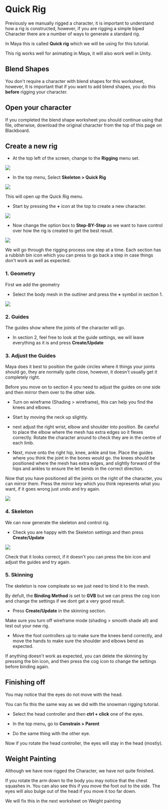 # Quick Rig

Previously we manually rigged a character, it is important to understand how a rig is constructed,  however, if you are rigging a simple biped Character there are a number of ways to generate a standard rig.

In Maya this is called **Quick rig** which we will be using for this tutorial.

This rig works well for animating in Maya, it will also work well in Unity.


## Blend Shapes

You don't require a character with blend shapes for this worksheet, however, It is important that if you want to add blend shapes, you do this **before** rigging your character.

## Open your character

If you completed the blend shape worksheet you should continue using that file, otherwise, download the original character from the top of this page on Blackboard.

## Create a new rig


- At the top left of the screen, change to the **Rigging** menu set.

![](images/riggin_menu_set.png)

- In the top menu, Select **Skeleton > Quick Rig**

![](images/quick_rig.png)

This will open up the Quick Rig menu.

- Start by pressing the **+** icon at the top to create a new character.

![](images/new_character.png)

- Now change the option box to **Step-BY-Step** as we want to have control over how the rig is created to get the best result.

![](images/step_by_step.png)

We will go through the rigging process one step at a time. Each section has a rubbish bin icon which you can press to go back a step in case things don't work as well as expected.

### 1. Geometry

First we add the geometry

- Select the body mesh in the outliner and press the **+** symbol in section 1.

![](images/add_geometry.png)

### 2. Guides

The guides show where the joints of the character will go.

- In section 2, feel free to  look at the guide settings, we will leave everything as it is and press **Create/Update**

### 3. Adjust the Guides

Maya does it best to position the guide circles where it things your joints should go, they are normally quite close,  however, it doesn't usually get it completely right.

Before you move on to section 4 you need to adjust the guides on one side and then mirror them over to the other side.

- Turn on wireframe (Shading > wireframe), this can help you find the knees and elbows.

- Start by moving the neck up slightly.

- next adjust the right wrist, elbow and shoulder into position. Be careful to place the elbow where the mesh has extra edges so it flexes correctly. Rotate the character around to check they are in the centre of each limb.

- Next, move onto the right hip, knee, ankle and toe. Place the guides where you think the joint in the bones would go. the knees should be positioned where the mesh has extra edges, and slightly forward of the hips and ankles to ensure the let bends in the correct direction.

Now that you have positioned all the joints on the right of the character, you can mirror them. Press the mirror key which you think represents what you want, if it goes wrong just undo and try again.

![](images/mirror_guides.png)

### 4. Skeleton

We can now generate the skeleton and control rig.

- Check you are happy with the Skeleton settings and then press **Create/Update**

![](images/create_skeleton.png)


Check that it looks correct, if it doesn't you can press the bin icon and adjust the guides and try again.

### 5. Skinning

The skeleton is now compleate so we just need to bind it to the mesh.

By defult, the **Binding Method** is set to **GVB** but we can press the cog icon and change the settings if we dont get a very good result.

- Press **Create/Update** in the skinning section.

Make sure you turn off wireframe mode (shading > smooth shade all) and test out your new rig.

- Move the foot controllers up to make sure the knees bend correctly, and move the hands to make sure the shoulder and elbows bend as expected.

If anything doesn't work as expected, you can delete the skinning by pressing the bin icon, and then press the cog icon to change the settings before binding again.


## Finishing off

You may notice that the eyes do not move with the head. 

You can fix this the same way as we did with the snowman rigging tutorial.

- Select the head controller and then **ctrl + click** one of the eyes. 

- In the top menu, go to **Constrain > Parent**

- Do the same thing with the other eye.

Now if you rotate the head controller, the eyes will stay in the head (mostly).

## Weight Painting

Although we have now rigged the Character, we have not quite finished. 

If you rotate the arm down to the body you may notice that the chest squashes in. You can also see this if you move the foot out to the side. The eyes will also bulge out of the head if you move it too far down.

We will fix this in the next worksheet on Weight painting


